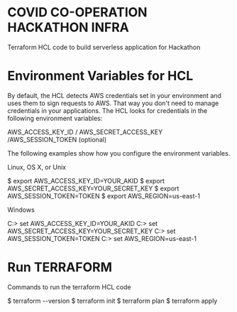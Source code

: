 # COVID CO-OPERATION HACKATHON INFRA
Terraform HCL code to build serverless application for Hackathon

# Environment Variables for HCL
By default, the HCL detects AWS credentials set in your environment and uses them to sign requests to AWS. That way you don't need to manage credentials in your applications. The HCL looks for credentials in the following environment variables:

AWS_ACCESS_KEY_ID / AWS_SECRET_ACCESS_KEY /AWS_SESSION_TOKEN (optional)

The following examples show how you configure the environment variables.

Linux, OS X, or Unix

$ export AWS_ACCESS_KEY_ID=YOUR_AKID
$ export AWS_SECRET_ACCESS_KEY=YOUR_SECRET_KEY
$ export AWS_SESSION_TOKEN=TOKEN
$ export AWS_REGION=us-east-1

Windows

C:> set AWS_ACCESS_KEY_ID=YOUR_AKID
C:> set AWS_SECRET_ACCESS_KEY=YOUR_SECRET_KEY
C:> set AWS_SESSION_TOKEN=TOKEN
C:> set AWS_REGION=us-east-1

# Run TERRAFORM 
Commands to run the terraform HCL code

$ terraform --version
$ terraform init
$ terraform plan
$ terraform apply
